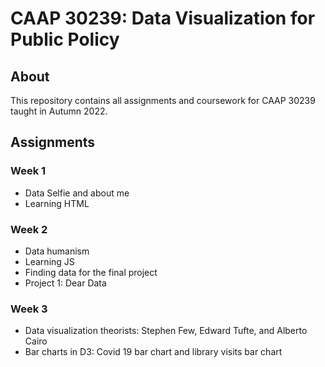 # CAAP 30239: Data Visualization for Public Policy

## About
This repository contains all assignments and coursework for CAAP 30239 taught in Autumn 2022.


## Assignments
### Week 1
- Data Selfie and about me
- Learning HTML

### Week 2
- Data humanism
- Learning JS
- Finding data for the final project
- Project 1: Dear Data

### Week 3
- Data visualization theorists: Stephen Few, Edward Tufte, and Alberto Cairo
- Bar charts in D3: Covid 19 bar chart and library visits bar chart

